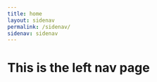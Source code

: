 ```yaml
---
title: home
layout: sidenav
permalink: /sidenav/
sidenav: sidenav
---
```


# This is the left nav page
